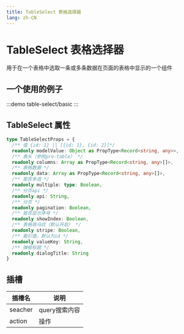 ```yaml
---
title: TableSelect 表格选择器
lang: zh-CN
---
```


# TableSelect 表格选择器

用于在一个表格中选取一条或多条数据在页面的表格中显示的一个组件

## 一个使用的例子

:::demo
table-select/basic
:::

## TableSelect 属性

```ts
type TableSelectProps = {
  /** 值 {id: 1} || [{id: 1}, {id: 2}]*/
  readonly modelValue: Object as PropType<Record<string, any>>,
  /** 表头（参照pro-table） */
  readonly columns: Array as PropType<Record<string, any>[]>,
  /** 表格数据 */
  readonly data: Array as PropType<Record<string, any>[]>,
  /** 是否多选 */
  readonly multiple: type: Boolean,
  /** 分页api */
  readonly api: String,
  /** 分页 */
  readonly pagination: Boolean,
  /** 是否显示序号 */
  readonly showIndex: Boolean,
  /** 表格斑马纹（默认开启） */
  readonly stripe: Boolean,
  /** 索引值，默认为id */
  readonly valueKey: String,
  /** 弹框标题 */
  readonly dialogTitle: String
}
```

## 插槽

| 插槽名     | 说明                 |
| ------- | ------------------ |
| seacher | query搜索内容|
| action  | 操作              |
